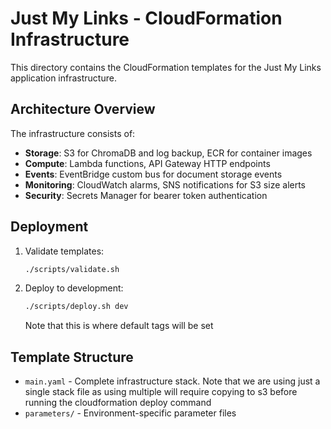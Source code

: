 # Just My Links - CloudFormation Infrastructure

This directory contains the CloudFormation templates for the Just My Links application infrastructure.

## Architecture Overview

The infrastructure consists of:
- **Storage**: S3 for ChromaDB and log backup, ECR for container images
- **Compute**: Lambda functions, API Gateway HTTP endpoints
- **Events**: EventBridge custom bus for document storage events
- **Monitoring**: CloudWatch alarms, SNS notifications for S3 size alerts
- **Security**: Secrets Manager for bearer token authentication

## Deployment

1. Validate templates:
   ```bash
   ./scripts/validate.sh
   ```

2. Deploy to development:
   ```bash
   ./scripts/deploy.sh dev
   ```

   Note that this is where default tags will be set

## Template Structure

- `main.yaml` - Complete infrastructure stack. Note that we are using just a single stack file as using multiple will require copying to s3 before running the cloudformation deploy command
- `parameters/` - Environment-specific parameter files
